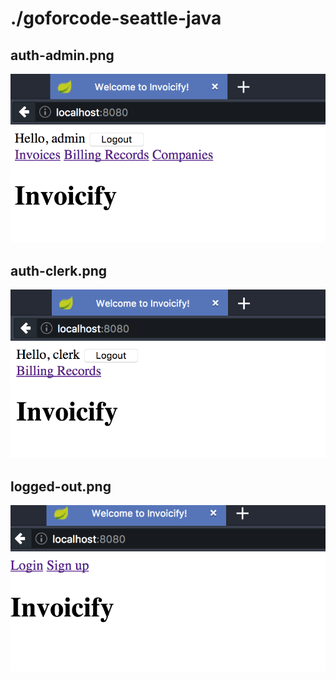 # ./goforcode-seattle-java
 
## auth-admin.png
 
![auth-admin.png](auth-admin.png)
 
## auth-clerk.png
 
![auth-clerk.png](auth-clerk.png)
 
## logged-out.png
 
![logged-out.png](logged-out.png)
 
